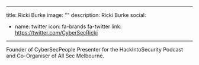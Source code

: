 
---
title: Ricki Burke
image: ""
description: Ricki Burke
social:

  - name: twitter
    icon: fa-brands fa-twitter
    link: https://twitter.com/CyberSecRicki 

---

Founder of CyberSecPeople Presenter for the HackIntoSecurity Podcast and Co-Organiser of All Sec Melbourne. 